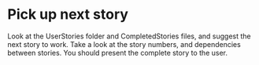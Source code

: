 # Pick up next story

Look at the UserStories folder and CompletedStories files, and suggest the next story to work.
Take a look at the story numbers, and dependencies between stories.
You should present the complete story to the user.
